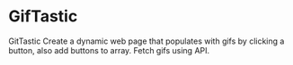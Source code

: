 # GifTastic
GitTastic
Create a dynamic web page that populates with gifs by clicking a button, also add buttons to array.  Fetch gifs using API.